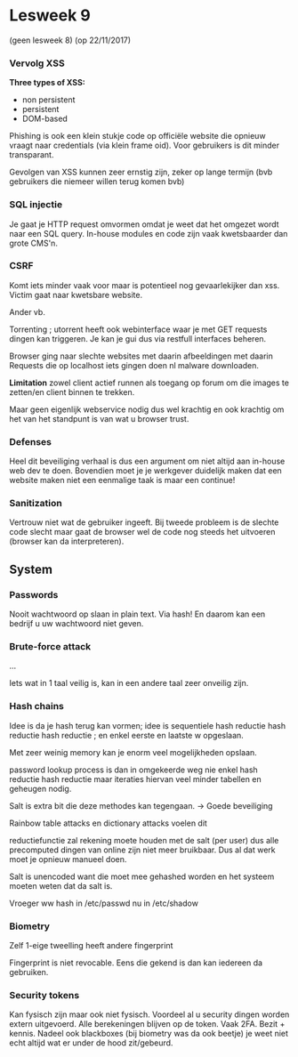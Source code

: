# Lesweek 9

(geen lesweek 8)
(op 22/11/2017)

### Vervolg XSS

**Three types of XSS:**
- non persistent 
- persistent
- DOM-based

Phishing is ook een klein stukje code op officiële website die opnieuw vraagt naar credentials (via klein frame oid). Voor gebruikers is dit minder transparant.

Gevolgen van XSS kunnen zeer ernstig zijn, zeker op lange termijn (bvb gebruikers die niemeer willen terug komen bvb)

### SQL injectie

Je gaat je HTTP request omvormen omdat je weet dat het omgezet wordt naar een SQL query.
In-house modules en code zijn vaak kwetsbaarder dan grote CMS'n.

### CSRF

Komt iets minder vaak voor maar is potentieel nog gevaarlekijker dan xss.
Victim gaat naar kwetsbare website.

Ander vb. 

Torrenting ; utorrent heeft ook webinterface waar je met GET requests dingen kan triggeren. Je kan je gui dus via restfull interfaces beheren. 

Browser ging naar slechte websites met daarin afbeeldingen met daarin Requests die op localhost iets gingen doen nl malware downloaden. 

**Limitation** zowel client actief runnen als toegang op forum om die images te zetten/en client binnen te trekken. 

Maar geen eigenlijk webservice nodig dus wel krachtig en ook krachtig om het van het standpunt is van wat u browser trust. 


### Defenses

Heel dit beveiliging verhaal is dus een argument om niet altijd aan in-house web dev te doen. Bovendien moet je je werkgever duidelijk maken dat een website maken niet een eenmalige taak is maar een continue!


### Sanitization

Vertrouw niet wat de gebruiker ingeeft. 
Bij tweede probleem is de slechte code slecht maar gaat de browser wel de code nog steeds het uitvoeren (browser kan da interpreteren).


## System

### Passwords

Nooit wachtwoord op slaan in plain text. Via hash! En daarom kan een bedrijf u uw wachtwoord niet geven.

### Brute-force attack

...

Iets wat in 1 taal veilig is, kan in een andere taal zeer onveilig zijn.


### Hash chains

Idee is da je hash terug kan vormen; idee is sequentiele hash reductie hash reductie hash reductie ; en enkel eerste en laatste w opgeslaan.

Met zeer weinig memory kan je enorm veel mogelijkheden opslaan.

password lookup process is dan in omgekeerde weg nie enkel hash reductie hash reductie maar iteraties hiervan 
veel minder tabellen en geheugen nodig. 

Salt is extra bit die deze methodes kan tegengaan. -> Goede beveiliging

Rainbow table attacks en dictionary attacks voelen dit

reductiefunctie zal rekening moete houden met de salt (per user) dus alle precomputed dingen van online zijn niet meer bruikbaar. Dus al dat werk moet je opnieuw manueel doen.

Salt is unencoded want die moet mee gehashed worden en het systeem moeten weten dat da salt is.

Vroeger ww hash in /etc/passwd nu in /etc/shadow


### Biometry

Zelf 1-eige tweelling heeft andere fingerprint


Fingerprint is niet revocable. Eens die gekend is dan kan iedereen da gebruiken.

### Security tokens

Kan fysisch zijn maar ook niet fysisch. Voordeel al u security dingen worden extern uitgevoerd. Alle berekeningen blijven op de token. Vaak 2FA. Bezit + kennis.
Nadeel ook blackboxes (bij biometry was da ook beetje) je weet niet echt altijd wat er under de hood zit/gebeurd.


